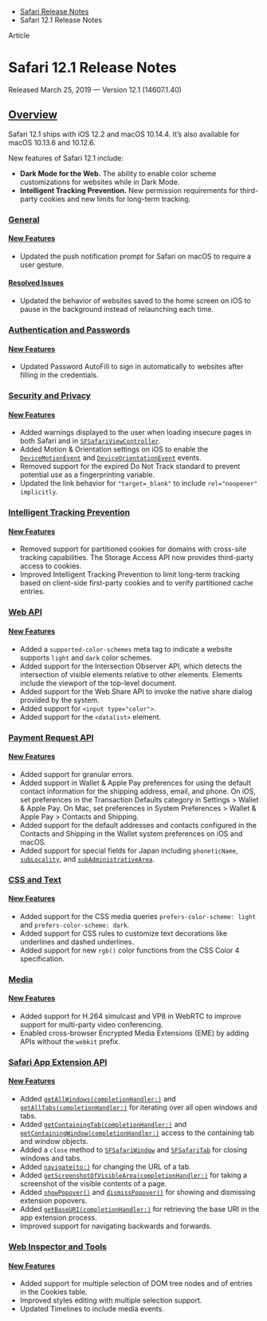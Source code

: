 - [Safari Release Notes](https://developer.apple.com/documentation/safari-release-notes)
- Safari 12.1 Release Notes

Article

# Safari 12.1 Release Notes

Released March 25, 2019 — Version 12.1 (14607.1.40)

## [Overview](https://developer.apple.com/documentation/safari-release-notes/safari-12_1-release-notes#Overview)

Safari 12.1 ships with iOS 12.2 and macOS 10.14.4. It’s also available for macOS 10.13.6 and 10.12.6.

New features of Safari 12.1 include:

- **Dark Mode for the Web.** The ability to enable color scheme customizations for websites while in Dark Mode.
- **Intelligent Tracking Prevention.** New permission requirements for third-party cookies and new limits for long-term tracking.

### [General](https://developer.apple.com/documentation/safari-release-notes/safari-12_1-release-notes#General)

#### [New Features](https://developer.apple.com/documentation/safari-release-notes/safari-12_1-release-notes#New-Features)

- Updated the push notification prompt for Safari on macOS to require a user gesture.

#### [Resolved Issues](https://developer.apple.com/documentation/safari-release-notes/safari-12_1-release-notes#Resolved-Issues)

- Updated the behavior of websites saved to the home screen on iOS to pause in the background instead of relaunching each time.

### [Authentication and Passwords](https://developer.apple.com/documentation/safari-release-notes/safari-12_1-release-notes#Authentication-and-Passwords)

#### [New Features](https://developer.apple.com/documentation/safari-release-notes/safari-12_1-release-notes#New-Features)

- Updated Password AutoFill to sign in automatically to websites after filling in the credentials.

### [Security and Privacy](https://developer.apple.com/documentation/safari-release-notes/safari-12_1-release-notes#Security-and-Privacy)

#### [New Features](https://developer.apple.com/documentation/safari-release-notes/safari-12_1-release-notes#New-Features)

- Added warnings displayed to the user when loading insecure pages in both Safari and in [`SFSafariViewController`](https://developer.apple.com/documentation/SafariServices/SFSafariViewController).
- Added Motion & Orientation settings on iOS to enable the [`DeviceMotionEvent`](https://developer.apple.com/documentation/webkitjs/devicemotionevent) and [`DeviceOrientationEvent`](https://developer.apple.com/documentation/webkitjs/deviceorientationevent) events.
- Removed support for the expired Do Not Track standard to prevent potential use as a fingerprinting variable.
- Updated the link behavior for `"target=_blank"` to include `rel="noopener" implicitly`.

### [Intelligent Tracking Prevention](https://developer.apple.com/documentation/safari-release-notes/safari-12_1-release-notes#Intelligent-Tracking-Prevention)

#### [New Features](https://developer.apple.com/documentation/safari-release-notes/safari-12_1-release-notes#New-Features)

- Removed support for partitioned cookies for domains with cross-site tracking capabilities. The Storage Access API now provides third-party access to cookies.
- Improved Intelligent Tracking Prevention to limit long-term tracking based on client-side first-party cookies and to verify partitioned cache entries.

### [Web API](https://developer.apple.com/documentation/safari-release-notes/safari-12_1-release-notes#Web-API)

#### [New Features](https://developer.apple.com/documentation/safari-release-notes/safari-12_1-release-notes#New-Features)

- Added a `supported-color-schemes` meta tag to indicate a website supports `light` and `dark` color schemes.
- Added support for the Intersection Observer API, which detects the intersection of visible elements relative to other elements. Elements include the viewport of the top-level document.
- Added support for the Web Share API to invoke the native share dialog provided by the system.
- Added support for `<input type="color">`.
- Added support for the `<datalist>` element.

### [Payment Request API](https://developer.apple.com/documentation/safari-release-notes/safari-12_1-release-notes#Payment-Request-API)

#### [New Features](https://developer.apple.com/documentation/safari-release-notes/safari-12_1-release-notes#New-Features)

- Added support for granular errors.
- Added support in Wallet & Apple Pay preferences for using the default contact information for the shipping address, email, and phone. On iOS, set preferences in the Transaction Defaults category in Settings > Wallet & Apple Pay. On Mac, set preferences in System Preferences > Wallet & Apple Pay > Contacts and Shipping.
- Added support for the default addresses and contacts configured in the Contacts and Shipping in the Wallet system preferences on iOS and macOS.
- Added support for special fields for Japan including `phoneticName`, [`subLocality`](https://developer.apple.com/documentation/apple_pay_on_the_web/applepaypaymentcontact/2937162-sublocality), and [`subAdministrativeArea`](https://developer.apple.com/documentation/apple_pay_on_the_web/applepaypaymentcontact/2937163-subadministrativearea).

### [CSS and Text](https://developer.apple.com/documentation/safari-release-notes/safari-12_1-release-notes#CSS-and-Text)

#### [New Features](https://developer.apple.com/documentation/safari-release-notes/safari-12_1-release-notes#New-Features)

- Added support for the CSS media queries `prefers-color-scheme: light` and `prefers-color-scheme: dark`.
- Added support for CSS rules to customize text decorations like underlines and dashed underlines.
- Added support for new `rgb()` color functions from the CSS Color 4 specification.

### [Media](https://developer.apple.com/documentation/safari-release-notes/safari-12_1-release-notes#Media)

#### [New Features](https://developer.apple.com/documentation/safari-release-notes/safari-12_1-release-notes#New-Features)

- Added support for H.264 simulcast and VP8 in WebRTC to improve support for multi-party video conferencing.
- Enabled cross-browser Encrypted Media Extensions (EME) by adding APIs without the `webkit` prefix.

### [Safari App Extension API](https://developer.apple.com/documentation/safari-release-notes/safari-12_1-release-notes#Safari-App-Extension-API)

#### [New Features](https://developer.apple.com/documentation/safari-release-notes/safari-12_1-release-notes#New-Features)

- Added [`getAllWindows(completionHandler:)`](https://developer.apple.com/documentation/SafariServices/SFSafariApplication/getAllWindows(completionHandler:)) and [`getAllTabs(completionHandler:)`](https://developer.apple.com/documentation/SafariServices/SFSafariWindow/getAllTabs(completionHandler:)) for iterating over all open windows and tabs.
- Added [`getContainingTab(completionHandler:)`](https://developer.apple.com/documentation/SafariServices/SFSafariPage/getContainingTab(completionHandler:)) and [`getContainingWindow(completionHandler:)`](https://developer.apple.com/documentation/SafariServices/SFSafariTab/getContainingWindow(completionHandler:)) access to the containing tab and window objects.
- Added a `close` method to [`SFSafariWindow`](https://developer.apple.com/documentation/SafariServices/SFSafariWindow) and [`SFSafariTab`](https://developer.apple.com/documentation/SafariServices/SFSafariTab) for closing windows and tabs.
- Added [`navigate(to:)`](https://developer.apple.com/documentation/SafariServices/SFSafariTab/navigate(to:)) for changing the URL of a tab.
- Added [`getScreenshotOfVisibleArea(completionHandler:)`](https://developer.apple.com/documentation/SafariServices/SFSafariPage/getScreenshotOfVisibleArea(completionHandler:)) for taking a screenshot of the visible contents of a page.
- Added [`showPopover()`](https://developer.apple.com/documentation/SafariServices/SFSafariToolbarItem/showPopover()) and [`dismissPopover()`](https://developer.apple.com/documentation/SafariServices/SFSafariExtensionViewController/dismissPopover()) for showing and dismissing extension popovers.
- Added [`getBaseURI(completionHandler:)`](https://developer.apple.com/documentation/SafariServices/SFSafariExtension/getBaseURI(completionHandler:)) for retrieving the base URI in the app extension process.
- Improved support for navigating backwards and forwards.

### [Web Inspector and Tools](https://developer.apple.com/documentation/safari-release-notes/safari-12_1-release-notes#Web-Inspector-and-Tools)

#### [New Features](https://developer.apple.com/documentation/safari-release-notes/safari-12_1-release-notes#New-Features)

- Added support for multiple selection of DOM tree nodes and of entries in the Cookies table.
- Improved styles editing with multiple selection support.
- Updated Timelines to include media events.
